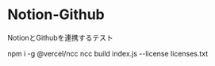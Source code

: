 # Notion-Github
NotionとGithubを連携するテスト

npm i -g @vercel/ncc 
ncc build index.js --license licenses.txt
